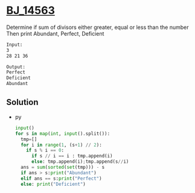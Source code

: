 # [BJ_14563](https://acmicpc.net/problem/14563)

Determine if sum of divisors either greater, equal or less than the number
Then print Abundant, Perfect, Deficient

```txt
Input:
3
28 21 36

Output:
Perfect
Deficient
Abundant
```

## Solution

* py

  ```py
  input()
  for s in map(int, input().split()):
    tmp=[]
    for i in range(1, (s+1) // 2):
      if s % i == 0:
        if s // i == i : tmp.append(i)
        else: tmp.append(i);tmp.append(s//i)
    ans = sum(sorted(set(tmp))) - s
    if ans > s:print("Abundant")
    elif ans == s:print("Perfect")
    else: print("Deficient")
  ```
